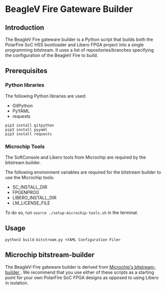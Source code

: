 # BeagleV Fire Gateware Builder

## Introduction
The BeagleV Fire gateware builder is a Python script that builds both the PolarFire SoC HSS bootloader and Libero FPGA project into a single programming bitstream. It uses a list of repositories/branches specifying the configuration of the BeagleV Fire to build.


## Prerequisites
### Python libraries
The following Python libraries are used:
- GitPython
- PyYAML
- requests

```
pip3 install gitpython
pip3 install pyyaml
pip3 install requests
```

### Microchip Tools
The SoftConsole and Libero tools from Microchip are required by the bitstream builder.

The following environment variables are required for the bitstream builder to use the Microchip tools:
- SC_INSTALL_DIR
- FPGENPROG
- LIBERO_INSTALL_DIR
- LM_LICENSE_FILE

To do so, run `source ./setup-microchip-tools.sh` in the terminal.

## Usage

```
python3 build-bitstream.py <YAML Configuration File>
```

## Microchip bitstream-builder
The BeagleV-Fire gateware builder is derived from [Microchip's bitstream-builder ](https://github.com/polarfire-soc/icicle-kit-minimal-bring-up-design-bitstream-builder). We recommend that you use either of these scripts as a starting point for your own PolarFire SoC FPGA designs as opposed to using Libero in isolation.